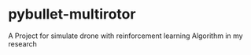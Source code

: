 # pybullet-multirotor
A Project for simulate drone with reinforcement learning Algorithm in my research
